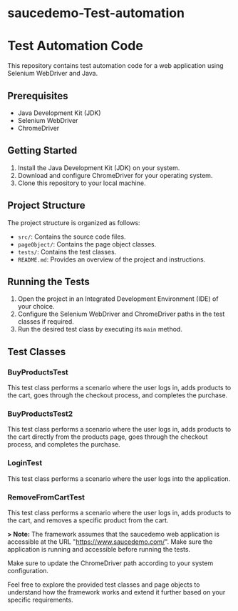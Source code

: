# saucedemo-Test-automation
# Test Automation Code

This repository contains test automation code for a web application using Selenium WebDriver and Java.

## Prerequisites

- Java Development Kit (JDK)
- Selenium WebDriver
- ChromeDriver

## Getting Started

1. Install the Java Development Kit (JDK) on your system.
2. Download and configure ChromeDriver for your operating system.
3. Clone this repository to your local machine.

## Project Structure

The project structure is organized as follows:

- `src/`: Contains the source code files.
- `pageObject/`: Contains the page object classes.
- `tests/`: Contains the test classes.
- `README.md`: Provides an overview of the project and instructions.

## Running the Tests

1. Open the project in an Integrated Development Environment (IDE) of your choice.
2. Configure the Selenium WebDriver and ChromeDriver paths in the test classes if required.
3. Run the desired test class by executing its `main` method.

## Test Classes

### BuyProductsTest

This test class performs a scenario where the user logs in, adds products to the cart, goes through the checkout process, and completes the purchase.

### BuyProductsTest2

This test class performs a scenario where the user logs in, adds products to the cart directly from the products page, goes through the checkout process, and completes the purchase.

### LoginTest

This test class performs a scenario where the user logs into the application.

### RemoveFromCartTest

This test class performs a scenario where the user logs in, adds products to the cart, and removes a specific product from the cart.

**> Note:** The framework assumes that the saucedemo web application is accessible at the URL "https://www.saucedemo.com/". Make sure the application is running and accessible before running the tests.

Make sure to update the ChromeDriver path according to your system configuration.

Feel free to explore the provided test classes and page objects to understand how the framework works and extend it further based on your specific requirements.


